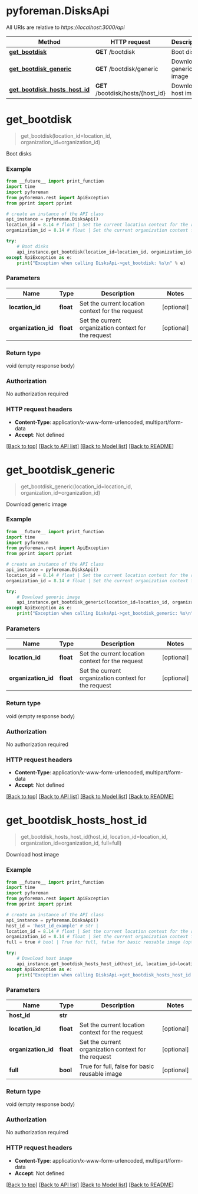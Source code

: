 # pyforeman.DisksApi

All URIs are relative to *https://localhost:3000/api*

Method | HTTP request | Description
------------- | ------------- | -------------
[**get_bootdisk**](DisksApi.md#get_bootdisk) | **GET** /bootdisk | Boot disks
[**get_bootdisk_generic**](DisksApi.md#get_bootdisk_generic) | **GET** /bootdisk/generic | Download generic image
[**get_bootdisk_hosts_host_id**](DisksApi.md#get_bootdisk_hosts_host_id) | **GET** /bootdisk/hosts/{host_id} | Download host image


# **get_bootdisk**
> get_bootdisk(location_id=location_id, organization_id=organization_id)

Boot disks



### Example
```python
from __future__ import print_function
import time
import pyforeman
from pyforeman.rest import ApiException
from pprint import pprint

# create an instance of the API class
api_instance = pyforeman.DisksApi()
location_id = 8.14 # float | Set the current location context for the request (optional)
organization_id = 8.14 # float | Set the current organization context for the request (optional)

try:
    # Boot disks
    api_instance.get_bootdisk(location_id=location_id, organization_id=organization_id)
except ApiException as e:
    print("Exception when calling DisksApi->get_bootdisk: %s\n" % e)
```

### Parameters

Name | Type | Description  | Notes
------------- | ------------- | ------------- | -------------
 **location_id** | **float**| Set the current location context for the request | [optional]
 **organization_id** | **float**| Set the current organization context for the request | [optional]

### Return type

void (empty response body)

### Authorization

No authorization required

### HTTP request headers

 - **Content-Type**: application/x-www-form-urlencoded, multipart/form-data
 - **Accept**: Not defined

[[Back to top]](#) [[Back to API list]](../README.md#documentation-for-api-endpoints) [[Back to Model list]](../README.md#documentation-for-models) [[Back to README]](../README.md)

# **get_bootdisk_generic**
> get_bootdisk_generic(location_id=location_id, organization_id=organization_id)

Download generic image



### Example
```python
from __future__ import print_function
import time
import pyforeman
from pyforeman.rest import ApiException
from pprint import pprint

# create an instance of the API class
api_instance = pyforeman.DisksApi()
location_id = 8.14 # float | Set the current location context for the request (optional)
organization_id = 8.14 # float | Set the current organization context for the request (optional)

try:
    # Download generic image
    api_instance.get_bootdisk_generic(location_id=location_id, organization_id=organization_id)
except ApiException as e:
    print("Exception when calling DisksApi->get_bootdisk_generic: %s\n" % e)
```

### Parameters

Name | Type | Description  | Notes
------------- | ------------- | ------------- | -------------
 **location_id** | **float**| Set the current location context for the request | [optional]
 **organization_id** | **float**| Set the current organization context for the request | [optional]

### Return type

void (empty response body)

### Authorization

No authorization required

### HTTP request headers

 - **Content-Type**: application/x-www-form-urlencoded, multipart/form-data
 - **Accept**: Not defined

[[Back to top]](#) [[Back to API list]](../README.md#documentation-for-api-endpoints) [[Back to Model list]](../README.md#documentation-for-models) [[Back to README]](../README.md)

# **get_bootdisk_hosts_host_id**
> get_bootdisk_hosts_host_id(host_id, location_id=location_id, organization_id=organization_id, full=full)

Download host image



### Example
```python
from __future__ import print_function
import time
import pyforeman
from pyforeman.rest import ApiException
from pprint import pprint

# create an instance of the API class
api_instance = pyforeman.DisksApi()
host_id = 'host_id_example' # str |
location_id = 8.14 # float | Set the current location context for the request (optional)
organization_id = 8.14 # float | Set the current organization context for the request (optional)
full = true # bool | True for full, false for basic reusable image (optional)

try:
    # Download host image
    api_instance.get_bootdisk_hosts_host_id(host_id, location_id=location_id, organization_id=organization_id, full=full)
except ApiException as e:
    print("Exception when calling DisksApi->get_bootdisk_hosts_host_id: %s\n" % e)
```

### Parameters

Name | Type | Description  | Notes
------------- | ------------- | ------------- | -------------
 **host_id** | **str**|  |
 **location_id** | **float**| Set the current location context for the request | [optional]
 **organization_id** | **float**| Set the current organization context for the request | [optional]
 **full** | **bool**| True for full, false for basic reusable image | [optional]

### Return type

void (empty response body)

### Authorization

No authorization required

### HTTP request headers

 - **Content-Type**: application/x-www-form-urlencoded, multipart/form-data
 - **Accept**: Not defined

[[Back to top]](#) [[Back to API list]](../README.md#documentation-for-api-endpoints) [[Back to Model list]](../README.md#documentation-for-models) [[Back to README]](../README.md)
